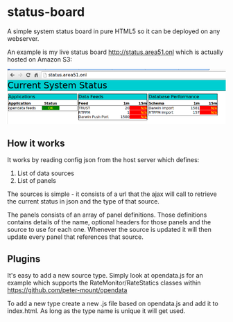 # status-board
A simple system status board in pure HTML5 so it can be deployed on any webserver.

An example is my live status board http://status.area51.onl which is actually hosted on Amazon S3:

![Example status board](/example.png)

## How it works
It works by reading config json from the host server which defines:
1. List of data sources
2. List of panels

The sources is simple - it consists of a url that the ajax will call to retrieve the current status in json and the type of that source.

The panels consists of an array of panel definitions. Those definitions contains details of the name, optional headers for those panels and the source to use for each one. Whenever the source is updated it will then update every panel that references that source.

## Plugins
It's easy to add a new source type. Simply look at opendata.js for an example which supports the RateMonitor/RateStatics classes within https://github.com/peter-mount/opendata

To add a new type create a new .js file based on opendata.js and add it to index.html. As long as the type name is unique it will get used.
